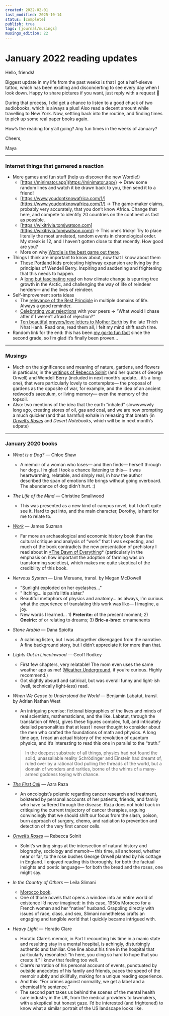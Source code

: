 ```yaml
---
created: 2022-02-01
last_modified: 2025-10-14
status: [complete]
publish: true
tags: [journal/musings]
musings_edition: 22
---
```


# January 2022 reading updates

Hello, friends!

Biggest update in my life from the past weeks is that I got a half-sleeve tattoo, which has been exciting and disconcerting to see every day when I look down. Happy to share pictures if you want, just reply with a request 🙂

During that process, I did get a chance to listen to a good chuck of two audiobooks, which is always a plus! Also read a decent amount while travelling to New York. Now, settling back into the routine, and finding times to pick up some real paper books again.

How’s the reading for y’all going? Any fun times in the weeks of January?

Cheers,

Maya

---

### Internet things that garnered a reaction

- More games and fun stuff (help us discover the new Wordle!)
    - [https://minimator.app](https://minimator.app/) → Draw some random lines and watch it be drawn back to you, then send it to a friend!
    - [https://www.youdontknowafrica.com/1/](https://www.youdontknowafrica.com/1/) → The game-maker claims, probably very accurately, that you don’t know Africa. Change that here, and compete to identify 20 countries on the continent as fast as possible.
    - [https://wikitrivia.tomjwatson.com](https://wikitrivia.tomjwatson.com/) → This one’s tricky! Try to place literally the most unrelated, random events in chronological order. My streak is 12, and I haven’t gotten close to that recently. How good are you?
    - More on why [Wordle is the best game out there](https://email.mg2.substack.com/c/eJxVkttuozAQhp8m3IGMMacLLrJN0yUbqNKNmqQ3yNhDcAMGYbOp8_TrJtJKK9mekf85SPMNoxrOw2SycVDa-X4qbUbIJFxVB1rD5MwKpkrwDIdBEgQ4dnhGuJ-EiSNU1UwAPRVdpqcZnHGuO8GoFoO8Z5AQOW1GGIr9KA5qTpMQRQh8gqMgZFGKopA2_NGWzlyAZJDBH5jMIMHpslbrUS2C5QKv7aFSQgsdSE_NtdKUXTw29FYY7dUtuNOg3aFxGZXcuGyaVeta171LoPQiWOvhAnIRrMBsfIbfzRF3l_xzMOW-IMWtMKW5CvaS3vg6HT-e8qhcMVSudn65Wqq871pu_4r9CRWfF_S6ekbl76ugx_Jmawj2811s9zkq90uxfdrc-CEXr2JzrYMSbY-b7nQoET2kcy6R92P57E-9Oplmvwy22y_zMqjotmNx8gYfh67Of8l0c2bFblCOyDDCGPk4sHNLCPKwR5KmiWrkI58Ta0NvvqSxCtTXgqD-jP-bjzNlPTXUmz3Vgm5txPkb2F2yvCpr-1kKbSqQtO6AP1Dqx0bc4VZnkDDZTeEV1ZkfEZySxCdhgsmDnWVNYkJISJBje_PBZsnsH6-_0-XNUg).
- Things I think are important to know about, now that I know about them
    - [These Portland kids](https://www.bloomberg.com/news/features/2022-01-22/in-portland-youth-activists-are-driving-a-highway-revolt?utm_source=pocket&utm_medium=email&utm_campaign=pockethits) protesting highway expansion are living by the principles of Wendell Berry. Inspiring and saddening and frightening that this needs to happen.
    - A [long but fascinating read](https://www.theguardian.com/news/2022/jan/20/norway-arctic-circle-trees-sami-reindeer-global-heating?utm_source=pocket&utm_medium=email&utm_campaign=pockethits) on how climate change is spurring tree growth in the Arctic, and challenging the way of life of reindeer herders— and the lives of reindeer.
- Self-improvement sorta ideas
    - The [relevance of the Rest Principle](https://lithub.com/the-rest-principle-on-the-necessity-of-recovery-in-fitness-and-writing/?utm_source=Sailthru&utm_medium=email&utm_campaign=Lit%20Hub%20Weekly:%20January%2022%2C%202022&utm_term=lithub_weekly_master_list) in multiple domains of life. Always a good reminder.
    - [Celebrating your rejections](https://www.theatlantic.com/family/archive/2022/01/celebrate-your-rejections-failures/621327/?utm_source=newsletter&utm_medium=email&utm_campaign=atlantic-weekly-newsletter&utm_content=20220123&silverid=%25%25RECIPIENT_ID%25%25&utm_term=This%20Week%20on%20TheAtlanticcom) with your peers → “What would I chase after if I weren’t afraid of rejection?”
    - [Ten beautiful prayers/love letters to Mother Earth](https://emergencemagazine.org/essay/ten-love-letters-to-the-earth/) by the late Thich Nhat Hanh. Read one, read them all, I felt my mind shift each time.
- Random link for the end: this has been [my go-to fun fact](https://www.theguardian.com/environment/2022/jan/27/new-footage-reveals-killer-whales-hunting-and-feeding-on-blue-whales-in-brutal-attacks-aoe) since the second grade, so I’m glad it’s finally been proven…

---

### Musings

- Much on the significance and meaning of nature, gardens, and flowers in particular, in the [writings of Rebecca Solnit](solnit-orwells-roses.md) (and her quotes of George Orwell) and Wendell Berry (included in next month’s update... it’s a long one), that were particularly lovely to contemplate— the proposal of gardens as the opposite of war, for example, and the idea of an ancient redwood’s saeculum, or living memory— even the memory of the topsoil.
- Also: two mentions of the idea that the earth “inhaled” slowwwwwly long ago, creating stores of oil, gas and coal, and we are now prompting a much quicker (and thus harmful) exhale in releasing that breath (in *[Orwell’s Roses](solnit-orwells-roses.md)* and *Desert Notebooks*, which will be in next month’s udpate)

---

### January 2020 books

- *What is a Dog?* — Chloe Shaw
    - A memoir of a woman who loses— and then finds— herself through her dogs. I’m glad I took a chance listening to this— it was heartwarming, relatable, and simply real, in how the author described the span of emotions life brings without going overboard. The abundance of dog didn’t hurt. :)
- *The Life of the Mind* — Christine Smallwood
    - This was presented as a new kind of campus novel, but I don’t quite see it. Hard to get into, and the main character, Dorothy, is hard for me to relate to.
- *[Work](suzman-work.md)* — James Suzman
    - Far more an archaeological and economic history book than the cultural critique and analysis of “work” that I was expecting, and much of the book contradicts the new presentation of prehistory I read about in [*The Dawn of Everything](300-collections/media/graever-wengrow-the-dawn-of-everything.md)* (particularly in the emphasis on how important the adoption of farming was on transforming societies)*,* which makes me quite skeptical of the credibility of this book.
- *Nervous System* — Lina Meruane, transl. by Megan McDowell
	- "Sunlight exploded on her eyelashes…"
	- " Itching… is pain’s little sister."
    - Beautiful metaphors of physics and anatomy… as always, I’m curious what the experience of translating this work was like— I imagine, a joy.
    - New words I learned… 1) **Preterite:** of the present moment; 2) **Oneiric:** of or relating to dreams; 3) **Bric-a-brac:** ornamenents
- *Stone Arabia* — Dana Spiotta
    - A calming listen, but I was altogether disengaged from the narrative. A fine background story, but I didn’t appreciate it for more than that.
- *Lights Out in Lincolnwood* — Geoff Rodkey
    - First few chapters, very relatable! The mom even uses the same weather app as me! ([Weather Underground](https://www.wunderground.com), if you’re curious. Highly recommend.)
    - Got slightly absurd and satirical, but was overall funny and light-ish (well, technically light-*less*) read.
- *When We Cease to Understand the World* — Benjamín Labatut, transl. by Adrian Nathan West
    - An intriguing premise: fictional biographies of the lives and minds of real scientists, mathematicians, and the like. Labatut, through the translation of West, gives these figures complex, full, and intricately detailed  personalities that at least I never thought to consider about the men who crafted the foundations of math and physics. A long time ago, I read an actual history of the revolution of quantum physics, and it’s interesting to read this one in parallel to the “truth.”
    
    > In the deepest substrate of all things, physics had not found the solid, unassailable reality Schrödinger and Einstein had dreamt of, ruled over by a rational God pulling the threads of the world, but a domain of wonders and rarities, borne of the whims of a many-armed goddess toying with chance.

- *[The First Cell](raza-the-first-cell.md)* — Azra Raza
    - An oncologist’s polemic regarding cancer research and treatment, bolstered by personal accounts of her patients, friends, and family who have suffered through the disease. Raza does not hold back in critiquing the current trajectory of cancer therapies, arguing convincingly that we should shift our focus from the slash, poison, burn approach of surgery, chemo, and radiation to prevention and detection of the very first cancer cells.
- *[Orwell’s Roses](solnit-orwells-roses.md)* — Rebecca Solnit
    - Solnit’s writing sings at the intersection of natural history and biography, sociology and memoir— this time, all anchored, whether near or far, to the rose bushes George Orwell planted by his cottage in England. I enjoyed reading this thoroughly, for both the factual insights and poetic language— for both the bread and the roses, one might say.
- *In the Country of Others* — Leila Slimani
    - [Morocco book](morocco.md).
    - One of those novels that opens a window into an entire world of existence I’d never imagined: in this case, 1950s Morocco for a French woman and her “native” husband. Grappling directly with issues of race, class, and sex, Slimani nonetheless crafts an engaging and tangible world that I quickly became intrigued with.
- *Heavy Light* — Horatio Clare
    - Horatio Clare’s memoir, in Part I recounting his time in a manic state and resulting stay in a mental hospital, is achingly, disturbingly authentic and familiar. One line about his time in the hospital that particularly resonated: “In here, you cling so hard to hope that you create it.” I know that feeling too well.
    - Clare’s narration of his personal account of events, punctuated by outside anecdotes of his family and friends, paces the speed of the memoir subtly and skillfully, making for a unique reading experience.
    - And this: “For crimes against normality, we get a label and a chemical life sentence.”
    - The second part takes us behind the scenes of the mental health care industry in the UK, from the medical providers to lawmakers, with a skeptical but honest gaze. I’d be interested (and frightened) to know what a similar portrait of the US landscape looks like.
